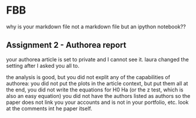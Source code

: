 # FBB 
why is your markdown file not a markdown file but an ipython notebook??

## Assignment 2 - Authorea report

your authorea article is set to private and I cannot see it. laura changed the setting after I asked you all to.

the analysis is good, but you did not explit any of the capabilities of authorea: you did not put the plots in the article context, but put them all at the end, you did not write the equations for H0 Ha (or the z test, which is also an easy equation) you did not have the authors listed as authors so the paper does not link you your accounts and is not in your portfolio, etc. look at the comments int he paper itself.
